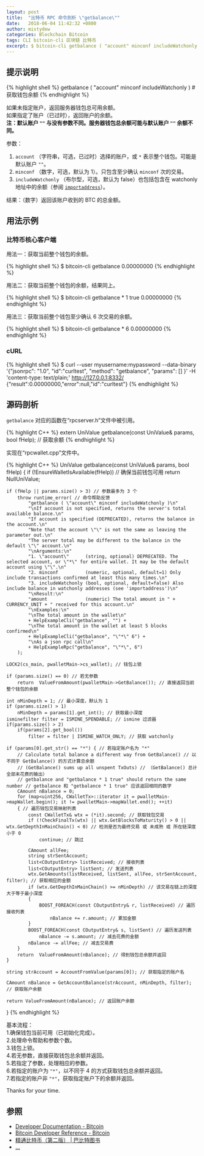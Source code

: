 ```yaml
---
layout: post
title:  "比特币 RPC 命令剖析 \"getbalance\""
date:   2018-06-04 11:42:32 +0800
author: mistydew
categories: Blockchain Bitcoin
tags: CLI bitcoin-cli 区块链 比特币
excerpt: $ bitcoin-cli getbalance ( "account" minconf includeWatchonly )
---
```

## 提示说明

{% highlight shell %}
getbalance ( "account" minconf includeWatchonly ) # 获取钱包余额
{% endhighlight %}

如果未指定账户，返回服务器钱包总可用余额。<br>
如果指定了账户（已过时），返回账户的余额。<br>
**注：默认账户 `""` 与没有参数不同。服务器钱包总余额可能与默认账户 `""` 余额不同。**

参数：<br>
1. `account` （字符串，可选，已过时）选择的账户，或 `*` 表示整个钱包。可能是默认账户 `""`。<br>
2. `minconf` （数字，可选，默认为 1）。只包含至少确认 `minconf` 次的交易。<br>
3. `includeWatchonly` （布尔型，可选，默认为 false）也包括包含在 watchonly 地址中的余额（参阅 [`importaddress`](/2018/06/07/bitcoin-rpc-command-importaddress)）。

结果：（数字）返回该账户收到的 BTC 的总金额。

## 用法示例

### 比特币核心客户端

用法一：获取当前整个钱包的余额。

{% highlight shell %}
$ bitcoin-cli getbalance
0.00000000
{% endhighlight %}

用法二：获取当前整个钱包的余额，结果同上。

{% highlight shell %}
$ bitcoin-cli getbalance * 1 true
0.00000000
{% endhighlight %}

用法三：获取当前整个钱包至少确认 6 次交易的余额。

{% highlight shell %}
$ bitcoin-cli getbalance * 6
0.00000000
{% endhighlight %}

### cURL

{% highlight shell %}
$ curl --user myusername:mypassword --data-binary '{"jsonrpc": "1.0", "id":"curltest", "method": "getbalance", "params": [] }' -H 'content-type: text/plain;' http://127.0.0.1:8332/
{"result":0.00000000,"error":null,"id":"curltest"}
{% endhighlight %}

## 源码剖析
`getbalance` 对应的函数在“rpcserver.h”文件中被引用。

{% highlight C++ %}
extern UniValue getbalance(const UniValue& params, bool fHelp); // 获取余额
{% endhighlight %}

实现在“rpcwallet.cpp”文件中。

{% highlight C++ %}
UniValue getbalance(const UniValue& params, bool fHelp)
{
    if (!EnsureWalletIsAvailable(fHelp)) // 确保当前钱包可用
        return NullUniValue;
    
    if (fHelp || params.size() > 3) // 参数最多为 3 个
        throw runtime_error( // 命令帮助反馈
            "getbalance ( \"account\" minconf includeWatchonly )\n"
            "\nIf account is not specified, returns the server's total available balance.\n"
            "If account is specified (DEPRECATED), returns the balance in the account.\n"
            "Note that the account \"\" is not the same as leaving the parameter out.\n"
            "The server total may be different to the balance in the default \"\" account.\n"
            "\nArguments:\n"
            "1. \"account\"      (string, optional) DEPRECATED. The selected account, or \"*\" for entire wallet. It may be the default account using \"\".\n"
            "2. minconf          (numeric, optional, default=1) Only include transactions confirmed at least this many times.\n"
            "3. includeWatchonly (bool, optional, default=false) Also include balance in watchonly addresses (see 'importaddress')\n"
            "\nResult:\n"
            "amount              (numeric) The total amount in " + CURRENCY_UNIT + " received for this account.\n"
            "\nExamples:\n"
            "\nThe total amount in the wallet\n"
            + HelpExampleCli("getbalance", "") +
            "\nThe total amount in the wallet at least 5 blocks confirmed\n"
            + HelpExampleCli("getbalance", "\"*\" 6") +
            "\nAs a json rpc call\n"
            + HelpExampleRpc("getbalance", "\"*\", 6")
        );

    LOCK2(cs_main, pwalletMain->cs_wallet); // 钱包上锁

    if (params.size() == 0) // 若无参数
        return  ValueFromAmount(pwalletMain->GetBalance()); // 直接返回当前整个钱包的余额

    int nMinDepth = 1; // 最小深度，默认为 1
    if (params.size() > 1)
        nMinDepth = params[1].get_int(); // 获取最小深度
    isminefilter filter = ISMINE_SPENDABLE; // ismine 过滤器
    if(params.size() > 2)
        if(params[2].get_bool())
            filter = filter | ISMINE_WATCH_ONLY; // 获取 watchonly

    if (params[0].get_str() == "*") { // 若指定账户名为 "*"
        // Calculate total balance a different way from GetBalance() // 以不同于 GetBalance() 的方式计算总余额
        // (GetBalance() sums up all unspent TxOuts) // （GetBalance() 总计全部未花费的输出）
        // getbalance and "getbalance * 1 true" should return the same number // getbalance 和 "getbalance * 1 true" 应该返回相同的数字
        CAmount nBalance = 0;
        for (map<uint256, CWalletTx>::iterator it = pwalletMain->mapWallet.begin(); it != pwalletMain->mapWallet.end(); ++it)
        { // 遍历钱包交易映射列表
            const CWalletTx& wtx = (*it).second; // 获取钱包交易
            if (!CheckFinalTx(wtx) || wtx.GetBlocksToMaturity() > 0 || wtx.GetDepthInMainChain() < 0) // 检测是否为最终交易 或 未成熟 或 所在链深度小于 0
                continue; // 跳过

            CAmount allFee;
            string strSentAccount;
            list<COutputEntry> listReceived; // 接收列表
            list<COutputEntry> listSent; // 发送列表
            wtx.GetAmounts(listReceived, listSent, allFee, strSentAccount, filter); // 获取相应的金额
            if (wtx.GetDepthInMainChain() >= nMinDepth) // 该交易在链上的深度大于等于最小深度
            {
                BOOST_FOREACH(const COutputEntry& r, listReceived) // 遍历接收列表
                    nBalance += r.amount; // 累加金额
            }
            BOOST_FOREACH(const COutputEntry& s, listSent) // 遍历发送列表
                nBalance -= s.amount; // 减去花费的金额
            nBalance -= allFee; // 减去交易费
        }
        return  ValueFromAmount(nBalance); // 得到钱包总余额并返回
    }

    string strAccount = AccountFromValue(params[0]); // 获取指定的账户名

    CAmount nBalance = GetAccountBalance(strAccount, nMinDepth, filter); // 获取账户余额

    return ValueFromAmount(nBalance); // 返回账户余额
}
{% endhighlight %}

基本流程：<br>
1.确保钱包当前可用（已初始化完成）。<br>
2.处理命令帮助和参数个数。<br>
3.钱包上锁。<br>
4.若无参数，直接获取钱包总余额并返回。<br>
5.若指定了参数，处理相应的参数。<br>
6.若指定的账户为 `"*"`，以不同于 4 的方式获取钱包总余额并返回。<br>
7.若指定的账户非 `"*"`，获取指定账户下的余额并返回。

Thanks for your time.

## 参照
* [Developer Documentation - Bitcoin](https://bitcoin.org/en/developer-documentation)
* [Bitcoin Developer Reference - Bitcoin](https://bitcoin.org/en/developer-reference#getbalance)
* [精通比特币（第二版） \| 巴比特图书](http://book.8btc.com/masterbitcoin2cn)
* [...](https://github.com/mistydew/blockchain)
